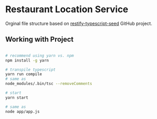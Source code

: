 # Restaurant Location Service

Orginal file structure based on [restify-typescript-seed](https://github.com/sulhome/restify-typescript-seed) GitHub project.

## Working with Project

```bash

# recommend using yarn vs. npm
npm install -g yarn

# transpile typescript
yarn run compile
# same as
node_modules/.bin/tsc --removeComments

# start
yarn start

# same as
node app/app.js
```

